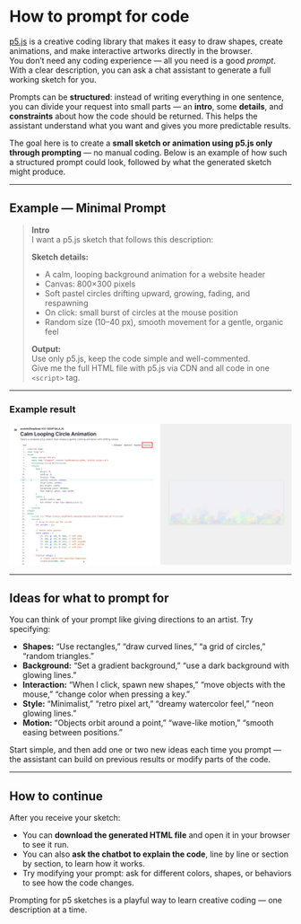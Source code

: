 # How to prompt for code

[p5.js](https://p5js.org/) is a creative coding library that makes it easy to draw shapes, create animations, and make interactive artworks directly in the browser.  
You don’t need any coding experience — all you need is a good *prompt*. With a clear description, you can ask a chat assistant to generate a full working sketch for you.

Prompts can be **structured**: instead of writing everything in one sentence, you can divide your request into small parts — an **intro**, some **details**, and **constraints** about how the code should be returned. This helps the assistant understand what you want and gives you more predictable results.

The goal here is to create a **small sketch or animation using p5.js only through prompting** — no manual coding. Below is an example of how such a structured prompt could look, followed by what the generated sketch might produce.

---

## Example — Minimal Prompt

> **Intro**  
> I want a p5.js sketch that follows this description:
> 
> **Sketch details:**  
> - A calm, looping background animation for a website header  
> - Canvas: 800×300 pixels  
> - Soft pastel circles drifting upward, growing, fading, and respawning  
> - On click: small burst of circles at the mouse position  
> - Random size (10–40 px), smooth movement for a gentle, organic feel
> 
> **Output:**  
> Use only p5.js, keep the code simple and well-commented.  
> Give me the full HTML file with p5.js via CDN and all code in one `<script>` tag.

---

### Example result

![Example Result](img/p5_preview.png)

---

## Ideas for what to prompt for

You can think of your prompt like giving directions to an artist. Try specifying:

- **Shapes:** “Use rectangles,” “draw curved lines,” “a grid of circles,” “random triangles.”  
- **Background:** “Set a gradient background,” “use a dark background with glowing lines.”  
- **Interaction:** “When I click, spawn new shapes,” “move objects with the mouse,” “change color when pressing a key.”  
- **Style:** “Minimalist,” “retro pixel art,” “dreamy watercolor feel,” “neon glowing lines.”  
- **Motion:** “Objects orbit around a point,” “wave-like motion,” “smooth easing between positions.”  

Start simple, and then add one or two new ideas each time you prompt — the assistant can build on previous results or modify parts of the code.

---

## How to continue

After you receive your sketch:

- You can **download the generated HTML file** and open it in your browser to see it run.  
- You can also **ask the chatbot to explain the code**, line by line or section by section, to learn how it works.  
- Try modifying your prompt: ask for different colors, shapes, or behaviors to see how the code changes.

Prompting for p5 sketches is a playful way to learn creative coding — one description at a time.
